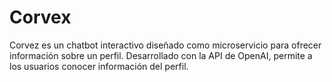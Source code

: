 # Corvex
Corvez es un chatbot interactivo diseñado como microservicio para ofrecer información sobre un perfil. Desarrollado con la API de OpenAI, permite a los usuarios conocer información del perfil.
